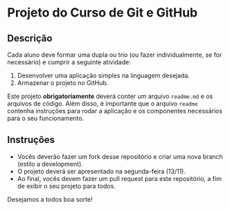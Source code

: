 # Projeto do Curso de Git e GitHub

## Descrição
Cada aluno deve formar uma dupla ou trio (ou fazer individualmente, se for necessário) e cumprir a seguinte atividade:

1. Desenvolver uma aplicação simples na linguagem desejada.
2. Armazenar o projeto no GitHub.

Este projeto **obrigatoriamente** deverá conter um arquivo `readme.md` e os arquivos de código. Além disso, é importante que o arquivo `readme` contenha instruções para rodar a aplicação e os componentes necessários para o seu funcionamento.

## Instruções
- Vocês deverão fazer um fork desse repositório e criar uma nova branch (estilo a development).
- O projeto deverá ser apresentado na segunda-feira (13/11).
- Ao final, vocês devem fazer um pull request para este repositório, a fim de exibir o seu projeto para todos.

Desejamos a todos boa sorte!

